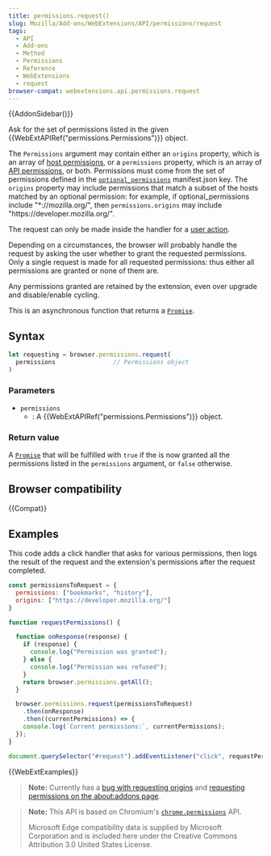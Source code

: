 ```yaml
---
title: permissions.request()
slug: Mozilla/Add-ons/WebExtensions/API/permissions/request
tags:
  - API
  - Add-ons
  - Method
  - Permissions
  - Reference
  - WebExtensions
  - request
browser-compat: webextensions.api.permissions.request
---
```

{{AddonSidebar()}}

Ask for the set of permissions listed in the given {{WebExtAPIRef("permissions.Permissions")}} object.

The `Permissions` argument may contain either an `origins` property, which is an array of [host permissions](/en-US/docs/Mozilla/Add-ons/WebExtensions/manifest.json/permissions#host_permissions), or a `permissions` property, which is an array of [API permissions](/en-US/docs/Mozilla/Add-ons/WebExtensions/manifest.json/permissions#api_permissions), or both. Permissions must come from the set of permissions defined in the [`optional_permissions`](/en-US/docs/Mozilla/Add-ons/WebExtensions/manifest.json/optional_permissions) manifest.json key. The `origins` property may include permissions that match a subset of the hosts matched by an optional permission: for example, if optional_permissions include "\*://mozilla.org/", then `permissions.origins` may include "https\://developer.mozilla.org/".

The request can only be made inside the handler for a [user action](/en-US/docs/Mozilla/Add-ons/WebExtensions/User_actions).

Depending on a circumstances, the browser will probably handle the request by asking the user whether to grant the requested permissions. Only a single request is made for all requested permissions: thus either all permissions are granted or none of them are.

Any permissions granted are retained by the extension, even over upgrade and disable/enable cycling.

This is an asynchronous function that returns a [`Promise`](/en-US/docs/Web/JavaScript/Reference/Global_Objects/Promise).

## Syntax

```js
let requesting = browser.permissions.request(
  permissions                // Permissions object
)
```

### Parameters

- `permissions`
  - : A {{WebExtAPIRef("permissions.Permissions")}} object.

### Return value

A [`Promise`](/en-US/docs/Web/JavaScript/Reference/Global_Objects/Promise) that will be fulfilled with `true` if the is now granted all the permissions listed in the `permissions` argument, or `false` otherwise.

## Browser compatibility

{{Compat}}

## Examples

This code adds a click handler that asks for various permissions, then logs the result of the request and the extension's permissions after the request completed.

```js
const permissionsToRequest = {
  permissions: ["bookmarks", "history"],
  origins: ["https://developer.mozilla.org/"]
}

function requestPermissions() {

  function onResponse(response) {
    if (response) {
      console.log("Permission was granted");
    } else {
      console.log("Permission was refused");
    }
    return browser.permissions.getAll();
  }

  browser.permissions.request(permissionsToRequest)
    .then(onResponse)
    .then((currentPermissions) => {
    console.log(`Current permissions:`, currentPermissions);
  });
}

document.querySelector("#request").addEventListener("click", requestPermissions);
```

{{WebExtExamples}}

> **Note:** Currently has a [bug with requesting origins](https://bugzilla.mozilla.org/show_bug.cgi?id=1411873) and [requesting permissions on the about:addons page](https://bugzilla.mozilla.org/show_bug.cgi?id=1382953).

> **Note:** This API is based on Chromium's [`chrome.permissions`](https://developer.chrome.com/docs/extensions/reference/permissions/) API.
>
> Microsoft Edge compatibility data is supplied by Microsoft Corporation and is included here under the Creative Commons Attribution 3.0 United States License.
